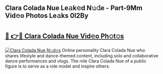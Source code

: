 ## Clara Colada Nue Le𝚊k𝚎d N𝚞𝚍e - Part-9Mm Vid𝚎o Photos Le𝚊ks 0I2By

# <h2><a href="http://fb67pu.evod.top/?m=Clara+Colada+Nue">🔗 👉🔴 Clara Colada Nue Vid𝚎o Ph𝚘t𝚘s</a></h2>

[![Clara Colada Nue N𝚞d𝚎s](https://i.imgur.com/8V9OHl7.gif)](http://fb67pu.evod.top/?m=Clara+Colada+Nue)
Online personality Clara Colada Nue who shares lifestyle and dance-themed content, including solo and collaborative dance performances and vlogs. The role Clara Colada Nue of a public figure is to serve as a role model and inspire others. 
